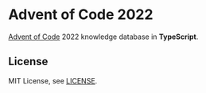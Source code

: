 # Advent of Code 2022

[Advent of Code](https://adventofcode.com/) 2022 knowledge database in **TypeScript**.

## License

MIT License, see [LICENSE](LICENSE).
